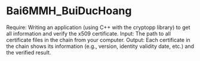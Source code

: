 # Bai6MMH_BuiDucHoang

Require:
Writing an application (using C++ with the cryptopp library) to get all
information and verify the x509 certificate.
Input: The path to all certificate files in the chain from your computer.
Output: Each certificate in the chain shows its information (e.g., version, identity
validity date, etc.) and the verified result.
